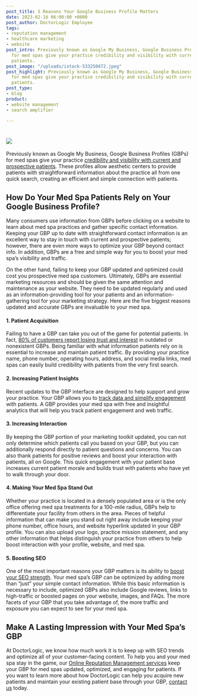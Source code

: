 ```yaml
---
post_title: 5 Reasons Your Google Business Profile Matters
date: 2023-02-16 06:00:00 +0000
post_author: DoctorLogic Employee
tags:
- reputation management
- healthcare marketing
- website
post_intro: Previously known as Google My Business, Google Business Profiles (GBPs)
  for med spas give your practice credibility and visibility with current and prospective
  patients.
post_image: "/uploads/istock-533250472.jpeg"
post_highlight: Previously known as Google My Business, Google Business Profiles (GBPs)
  for med spas give your practice credibility and visibility with current and prospective
  patients.
post_type:
- blog
product:
- website management
- search amplifier

---
```

# ![](/uploads/istock-533250472.jpeg)

Previously known as Google My Business, Google Business Profiles (GBPs) for med spas give your practice [credibility and visibility with current and prospective patients](https://doctorlogic.com/blog/google-business-profile-plastic-surgeon.html). These profiles allow aesthetic centers to provide patients with straightforward information about the practice all from one quick search, creating an efficient and simple connection with patients.

## How Do Your Med Spa Patients Rely on Your Google Business Profile?

Many consumers use information from GBPs before clicking on a website to learn about med spa practices and gather specific contact information. Keeping your GBP up to date with straightforward contact information is an excellent way to stay in touch with current and prospective patients; however, there are even more ways to optimize your GBP beyond contact info. In addition, GBPs are a free and simple way for you to boost your med spa’s visibility and traffic.

On the other hand, failing to keep your GBP updated and optimized could cost you prospective med spa customers. Ultimately, GBPs are essential marketing resources and should be given the same attention and maintenance as your website. They need to be updated regularly and used as an information-providing tool for your patients and an information-gathering tool for your marketing strategy. Here are the five biggest reasons updated and accurate GBPs are invaluable to your med spa.

#### 1. Patient Acquisition

Failing to have a GBP can take you out of the game for potential patients. In fact, [80% of customers report losing trust and interest](https://smallbiztrends.com/2018/04/2018-local-citations-trust-report.html) in outdated or nonexistent GBPs. Being familiar with what information patients rely on is essential to increase and maintain patient traffic. By providing your practice name, phone number, operating hours, address, and social media links, med spas can easily build credibility with patients from the very first search.

#### 2. Increasing Patient Insights

Recent updates to the GBP interface are designed to help support and grow your practice. Your GBP allows you to [track data and simplify engagement](https://smallbiztrends.com/2021/12/google-my-business-becomes-google-business-profile.html) with patients. A GBP provides your med spa with free and insightful analytics that will help you track patient engagement and web traffic.

#### 3. Increasing Interaction

By keeping the GBP portion of your marketing toolkit updated, you can not only determine which patients call you based on your GBP, but you can additionally respond directly to patient questions and concerns. You can also thank patients for positive reviews and boost your interaction with patients, all on Google. This quick engagement with your patient base increases current patient morale and builds trust with patients who have yet to walk through your door.

#### 4. Making Your Med Spa Stand Out

Whether your practice is located in a densely populated area or is the only office offering med spa treatments for a 100-mile radius, GBPs help to differentiate your facility from others in the area. Pieces of helpful information that can make you stand out right away include keeping your phone number, office hours, and website hyperlink updated in your GBP profile. You can also upload your logo, practice mission statement, and any other information that helps distinguish your practice from others to help boost interaction with your profile, website, and med spa.

#### 5. Boosting SEO

One of the most important reasons your GBP matters is its ability to [boost your SEO strength](https://growth99.com/3-key-areas-to-optimize-your-google-my-business-for-your-medical-spa/). Your med spa’s GBP can be optimized by adding more than “just” your simple contact information. While this basic information is necessary to include, optimized GBPs also include Google reviews, links to high-traffic or boosted pages on your website, images, and FAQs. The more facets of your GBP that you take advantage of, the more traffic and exposure you can expect to see for your med spa.

## Make A Lasting Impression with Your Med Spa’s GBP

At DoctorLogic, we know how much work it is to keep up with SEO trends and optimize all of your customer-facing content. To help you and your med spa stay in the game, our [Online Reputation Management services](https://doctorlogic.com/online-reputation-management-doctors) keep your GBP for med spas updated, optimized, and engaging for patients. If you want to learn more about how DoctorLogic can help you acquire new patients and maintain your existing patient base through your GBP, [contact us](https://growth.doctorlogic.com/get-a-demo) today.